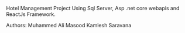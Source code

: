Hotel Management Project Using Sql Server, Asp .net core webapis and ReactJs Framework. 

Authors: 
Muhammed Ali Masood
Kamlesh Saravana
